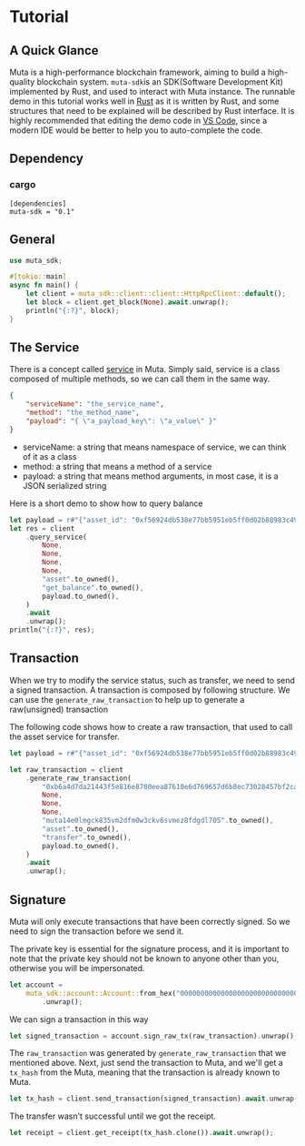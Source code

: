 # Tutorial

## A Quick Glance

Muta is a high-performance blockchain framework, aiming to build a high-quality blockchain system. `muta-sdk`is an SDK(Software Development Kit) implemented by Rust, and used to interact with Muta instance. The runnable demo in this tutorial works well in [Rust](https://www.rust-lang.org/) as it is written by Rust, and some structures that need to be explained will be described by Rust interface. It is highly recommended that editing the demo code in [VS Code](https://code.visualstudio.com/), since a modern IDE would be better to help you to auto-complete the code. 

## Dependency

### cargo

```
[dependencies]
muta-sdk = "0.1"
```

## General

```rust
use muta_sdk;

#[tokio::main]
async fn main() {
    let client = muta_sdk::client::client::HttpRpcClient::default();
    let block = client.get_block(None).await.unwrap();
    println("{:?}", block);
}
```

## The Service 

There is a concept called [service](https://docs.muta.dev/#/service_dev) in Muta. Simply said, service is a class composed of multiple methods, so we can call them in the same way.

```json
{
    "serviceName": "the_service_name",
    "method": "the_method_name",
    "payload": "{ \"a_payload_key\": \"a_value\" }"
}
```

- serviceName: a string that means namespace of service, we can think of it as a class
- method: a string that means a method of a service
- payload: a string that means method arguments, in most case, it is a JSON serialized string

Here is a short demo to show how to query balance

```rust
let payload = r#"{"asset_id": "0xf56924db538e77bb5951eb5ff0d02b88983c49c45eea30e8ae3e7234b311436c", "user": "muta14e0lmgck835vm2dfm0w3ckv6svmez8fdgdl705"}"#;
let res = client
    .query_service(
        None,
        None,
        None,
        None,
        "asset".to_owned(),
        "get_balance".to_owned(),
        payload.to_owned(),
    )
    .await
    .unwrap();
println("{:?}", res);
```

## Transaction

When we try to modify the service status, such as transfer, we need to send a signed transaction. A transaction is composed by following structure. We can use the `generate_raw_transaction` to help up to generate a raw(unsigned) transaction

The following code shows how to create a raw transaction, that used to call the asset service for transfer.

```rust
let payload = r#"{"asset_id": "0xf56924db538e77bb5951eb5ff0d02b88983c49c45eea30e8ae3e7234b311436c","to": "muta1tdw5mnyk5s3lngz2mcjd2rse4htrnu6679pr23","value": 1}"#;

let raw_transaction = client
    .generate_raw_transaction(
        "0xb6a4d7da21443f5e816e8700eea87610e6d769657d6b8ec73028457bf2ca4036".to_owned(),
        None,
        None,
        None,
        "muta14e0lmgck835vm2dfm0w3ckv6svmez8fdgdl705".to_owned(),
        "asset".to_owned(),
        "transfer".to_owned(),
        payload.to_owned(),
    )
    .await
    .unwrap();
```

## Signature

Muta will only execute transactions that have been correctly signed. So we need to sign the transaction before we send it.

The private key is essential for the signature process, and it is important to note that the private key should not be known to anyone other than you, otherwise you will be impersonated.

```rust
let account =
    muta_sdk::account::Account::from_hex("0000000000000000000000000000000000000000000000000000000000000001")
        .unwrap();
```

We can sign a transaction in this way

```rust
let signed_transaction = account.sign_raw_tx(raw_transaction).unwrap();
```

The `raw_transaction` was generated by `generate_raw_transaction` that we mentioned above. Next, just send the transaction to Muta, and we'll get a `tx_hash` from the Muta, meaning that the transaction is already known to Muta. 

```rust
let tx_hash = client.send_transaction(signed_transaction).await.unwrap();
```

The transfer wasn't successful until we got the receipt.

```rust
let receipt = client.get_receipt(tx_hash.clone()).await.unwrap();
```




